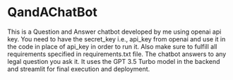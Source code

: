 # QandAChatBot

This is a Question and Answer chatbot developed by me using openai api key. You need to have the secret_key i.e., api_key from openai and use it in the code in place of api_key in order to run it. Also make sure to fulfill all requirements specified in requirements.txt file.
The chatbot answers to any legal question you ask it. It uses the GPT 3.5 Turbo model in the backend and streamlit for final execution and deployment.
